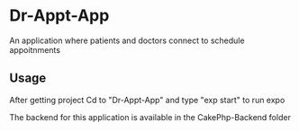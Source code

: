 # Dr-Appt-App
An application where patients and doctors connect to schedule appoitnments

## Usage
After getting project Cd to "Dr-Appt-App" and type "exp start" to run expo

The backend for this application is available in the CakePhp-Backend folder
